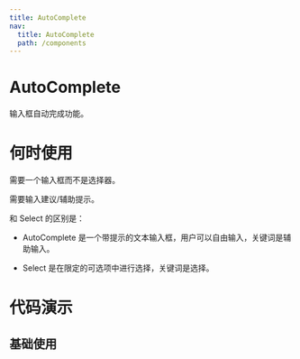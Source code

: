 ```yaml
---
title: AutoComplete
nav:
  title: AutoComplete
  path: /components
---
```


# AutoComplete

输入框自动完成功能。

# 何时使用

需要一个输入框而不是选择器。

需要输入建议/辅助提示。

和 Select 的区别是：

- AutoComplete 是一个带提示的文本输入框，用户可以自由输入，关键词是辅助输入。

- Select 是在限定的可选项中进行选择，关键词是选择。

# 代码演示

## 基础使用

<code src="./demos/basic.tsx" />

<code src="./demos/renderOption.tsx" />
